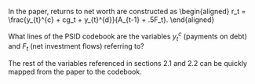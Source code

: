 In the paper, returns to net worth are constructed as \begin{aligned} r_t = \frac{y_{t}^{c} + cg_t + y_{t}^{d}}{A_{t-1} + .5F_t}. \end{aligned}

What lines of the PSID codebook are the variables $y_{t}^{c}$ (payments on debt) and $F_t$ (net investment flows) referring to?

The rest of the variables referenced in sections 2.1 and 2.2 can be quickly mapped from the paper to the codebook.